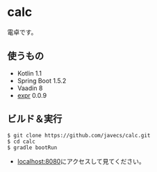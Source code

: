 # calc
電卓です。

## 使うもの
- Kotlin 1.1
- Spring Boot 1.5.2
- Vaadin 8
- [expr](https://github.com/javecs/expr) 0.0.9

## ビルド＆実行
```
$ git clone https://github.com/javecs/calc.git
$ cd calc
$ gradle bootRun
```
- [localhost:8080](http://localhost:8080/)にアクセスして見てください。
